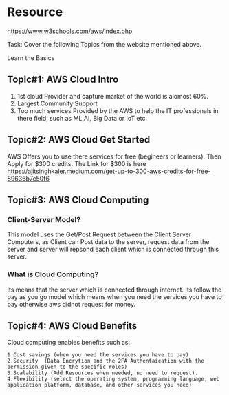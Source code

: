 # Resource
https://www.w3schools.com/aws/index.php

Task: Cover the following Topics from the website mentioned above.

Learn the Basics
## Topic#1: AWS Cloud Intro
1. 1st cloud Provider and capture market of the world is alomost 60%.
2. Largest Community Support
3. Too much services Provided by the AWS to help the IT professionals in there field, such as ML,AI, Big Data or IoT etc.

## Topic#2: AWS Cloud Get Started
AWS Offers you to use there services for free (begineers or learners). Then Apply for $300 credits.
The Link for $300 is here https://ajitsinghkaler.medium.com/get-up-to-300-aws-credits-for-free-89636b7c50f6

## Topic#3: AWS Cloud Computing
### Client-Server Model?
This model uses the Get/Post Request between the Client Server Computers, as Client can Post data to the server, request data from the server and server will repsond each client which is connected through this server. 
### What is Cloud Computing?
Its means that the server which is connected through internet.
Its follow the pay as you go model which means when you need the services you have to pay otherwise aws didnot request for money.

## Topic#4: AWS Cloud Benefits
Cloud computing enables benefits such as:

    1.Cost savings (when you need the services you have to pay)
    2.Security  (Data Encrytion and the 2FA Authentaication with the permission given to the specific roles)
    3.Scalability (Add Resources when needed, no need to request).
    4.Flexibility (select the operating system, programming language, web application platform, database, and other services you need)
    
